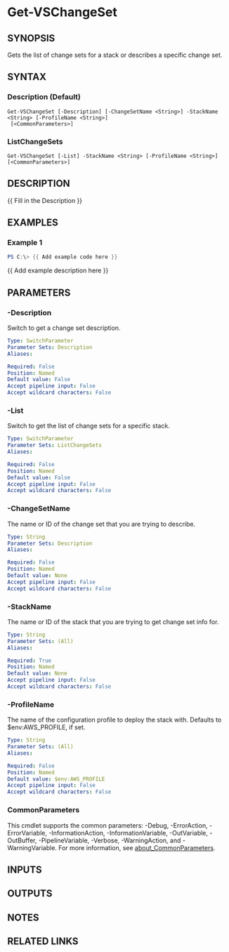 # Get-VSChangeSet

## SYNOPSIS
Gets the list of change sets for a stack or describes a specific change set.

## SYNTAX

### Description (Default)
```
Get-VSChangeSet [-Description] [-ChangeSetName <String>] -StackName <String> [-ProfileName <String>]
 [<CommonParameters>]
```

### ListChangeSets
```
Get-VSChangeSet [-List] -StackName <String> [-ProfileName <String>] [<CommonParameters>]
```

## DESCRIPTION
{{ Fill in the Description }}

## EXAMPLES

### Example 1
```powershell
PS C:\> {{ Add example code here }}
```

{{ Add example description here }}

## PARAMETERS

### -Description
Switch to get a change set description.

```yaml
Type: SwitchParameter
Parameter Sets: Description
Aliases:

Required: False
Position: Named
Default value: False
Accept pipeline input: False
Accept wildcard characters: False
```

### -List
Switch to get the list of change sets for a specific stack.

```yaml
Type: SwitchParameter
Parameter Sets: ListChangeSets
Aliases:

Required: False
Position: Named
Default value: False
Accept pipeline input: False
Accept wildcard characters: False
```

### -ChangeSetName
The name or ID of the change set that you are trying to describe.

```yaml
Type: String
Parameter Sets: Description
Aliases:

Required: False
Position: Named
Default value: None
Accept pipeline input: False
Accept wildcard characters: False
```

### -StackName
The name or ID of the stack that you are trying to get change set info for.

```yaml
Type: String
Parameter Sets: (All)
Aliases:

Required: True
Position: Named
Default value: None
Accept pipeline input: False
Accept wildcard characters: False
```

### -ProfileName
The name of the configuration profile to deploy the stack with.
Defaults to $env:AWS_PROFILE, if set.

```yaml
Type: String
Parameter Sets: (All)
Aliases:

Required: False
Position: Named
Default value: $env:AWS_PROFILE
Accept pipeline input: False
Accept wildcard characters: False
```

### CommonParameters
This cmdlet supports the common parameters: -Debug, -ErrorAction, -ErrorVariable, -InformationAction, -InformationVariable, -OutVariable, -OutBuffer, -PipelineVariable, -Verbose, -WarningAction, and -WarningVariable. For more information, see [about_CommonParameters](http://go.microsoft.com/fwlink/?LinkID=113216).

## INPUTS

## OUTPUTS

## NOTES

## RELATED LINKS
